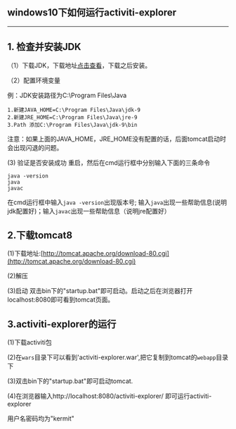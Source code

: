 windows10下如何运行activiti-explorer
-------
<hr>

## 1. 检查并安装JDK
（1）下载JDK，下载地址[点击查看](http://www.oracle.com/technetwork/java/javase/downloads/jdk9-downloads-3848520.html)，下载之后安装。

（2）配置环境变量

 例：JDK安装路径为C:\Program Files\Java
 ```
 1.新建JAVA_HOME=C:\Program Files\Java\jdk-9
 2.新建JRE_HOME=C:\Program Files\Java\jre-9
 3.Path 添加C:\Program Files\Java\jdk-9\bin
 ```
注意：如果上面的JAVA_HOME，JRE_HOME没有配置的话，后面tomcat启动时会出现闪退的问题。

(3) 验证是否安装成功
重启，然后在cmd运行框中分别输入下面的三条命令
```
java -version       
java
javac
```
在cmd运行框中输入`java -version`出现版本号; 输入`java`出现一些帮助信息(说明jdk配置好)；输入`javac`出现一些帮助信息（说明jre配置好）


## 2.下载tomcat8
(1)下载地址:[http://tomcat.apache.org/download-80.cgi](http://tomcat.apache.org/download-80.cgi)

(2)解压

(3)启动
双击bin下的"startup.bat"即可启动。启动之后在浏览器打开localhost:8080即可看到tomcat页面。

## 3.activiti-explorer的运行

(1)下载activiti包

(2)在`wars`目录下可以看到'activiti-explorer.war',把它复制到tomcat的`webapp`目录下

(3)双击bin下的"startup.bat"即可启动tomcat.

(4)在浏览器输入http://localhost:8080/activiti-explorer/ 即可运行activiti-explorer

用户名密码均为"kermit"

